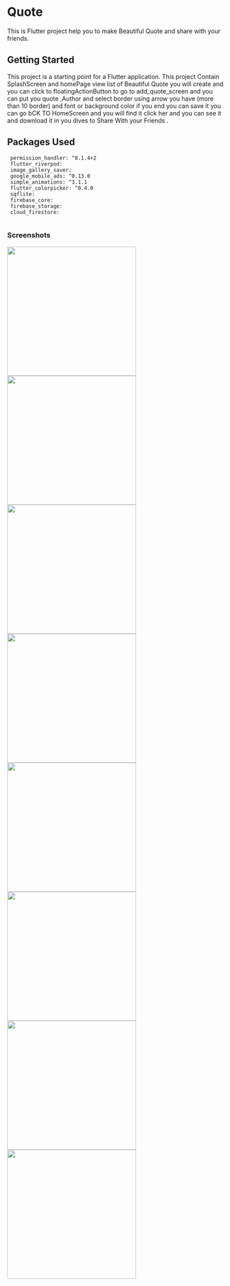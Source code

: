 # Quote

This is Flutter project help you to make Beautiful Quote and share with your friends.

## Getting Started

This project is a starting point for a Flutter application.
This project Contain SplashScreen and homePage view list of Beautiful Quote you will create and you can 
 click to floatingActionButton to go to add_quote_screen and you can put you quote ,Author and 
 select border using arrow you have (more than 10 border)  and font or background color if you end you can save it
 you can go bCK TO HomeScreen and you will find it click her and you can see it and download it in you dives to Share
  With your Friends .
  
## Packages Used
```
 permission_handler: ^8.1.4+2
 flutter_riverpod:
 image_gallery_saver:
 google_mobile_ads: ^0.13.0
 simple_animations: ^3.1.1
 flutter_colorpicker: ^0.4.0
 sqflite:
 firebase_core:
 firebase_storage:
 cloud_firestore:
 
````
### Screenshots


<img src="screenshots/ss1.png" height="300em" /> <img src="screenshots/ss2.png" height="300em" /><img src="screenshots/ss3.png" height="300em" />
  <img src="screenshots/ss4.png" height="300em" /> <img src="screenshots/ss5.png" height="300em" />  <img src="screenshots/ss6.png" height="300em" />
   <img src="screenshots/ss7.png" height="300em" />  <img src="screenshots/ss8.png" height="300em" /> 
